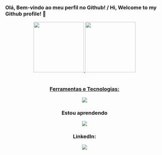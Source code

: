 ###  Olá, Bem-vindo ao meu perfil no Github! / Hi, Welcome to my Github profile! 👋

<div align="center">
<a href="https://github.com/ElyjAndrade">
<img height="160em" src="https://github-readme-stats.vercel.app/api/top-langs/?username=ElyjAndrade&layout=compact&langs_count=7&theme="/>
<img height="160em" src="https://github-readme-stats.vercel.app/api?username=ElyjAndrade&show_icons=false&theme=s=true&count_private=true"/>
</div>

<div style="display: inline_block" align="center"><br>
    <h3>Ferramentas e Tecnologias:</h3>
  <a href="https://skillicons.dev">
    <img src="https://skillicons.dev/icons?i=github,html,css,js" />
  </a>

 <div style="display: inline_block" align="center">
    <h3>Estou aprendendo</h3>
  <a href="https://skillicons.dev">
    <img src="https://skillicons.dev/icons?i=python,django" />
  </a>
  </div>

  
  <h3>LinkedIn:</h3>
<a href="https://www.linkedin.com/in/ely-andrade-410922241/ target="_blank"><img src="https://img.shields.io/badge/-LinkedIn-%230077B5?style=for-the-badge&logo=linkedin&logoColor=white" target="_blank"></a>   
<!-- <a href="https://discord.gg/AQYymjQABs" target="_blank"><img src="https://img.shields.io/badge/Discord-7289DA?style=for-the-badge&logo=discord&logoColor=white" target="_blank"></a> -->
</div>

